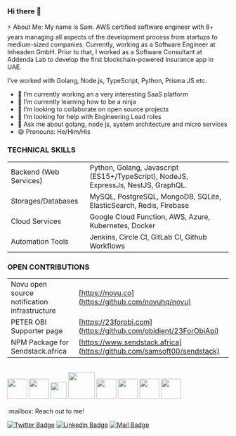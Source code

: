 ### Hi there 👋

⚡ About Me: My name is Sam. AWS certified software engineer with 8+ years managing all aspects of the development process from startups to medium-sized companies. Currently, working as a Software Engineer at Inheaden GmbH. Prior to that, I worked as a Software Consultant at Addenda Lab to develop the first blockchain-powered Insurance app in UAE. 

I’ve worked with Golang, Node.js, TypeScript, Python, Prisma JS etc.


- 🔭 I’m currently working an a very interesting SaaS platform
- 🌱 I’m currently learning how to be a ninja
- 👯 I’m looking to collaborate on open source projects 
- 🤔 I’m looking for help with Engineering Lead roles
- 💬 Ask me about golang, node js, system architecture and micro services
- 😄 Pronouns: He/Him/His


### TECHNICAL SKILLS
|  |  |
| --- | --- |
| Backend (Web Services) | Python, Golang, Javascript (ES15+/TypeScript), NodeJS, ExpressJs, NestJS, GraphQL. |
| Storages/Databases | MySQL, PostgreSQL, MongoDB, SQLite, ElasticSearch, Redis, Firebase |
| Cloud Services | Google Cloud Function, AWS, Azure, Kubernetes, Docker |
| Automation Tools | Jenkins, Circle CI, GitLab CI, Github Workflows |

### OPEN CONTRIBUTIONS
|  |  |
| --- | --- |
| Novu open source notification infrastructure | [https://novu.co](https://github.com/novuhq/novu) |
| PETER OBI Supporter page | [https://23forobi.com](https://github.com/obidient/23ForObiApi) |
| NPM Package for Sendstack.africa | [https://www.sendstack.africa](https://github.com/samsoft00/sendstack) |

<br/>
<div>
  <img src="https://uploads-ssl.webflow.com/61744a74caccc3ff16174249/629c9671d174c61d8e9f3216_React-icon.svg-p-500.png". width="45" size="45" />
  <img src="https://uploads-ssl.webflow.com/61744a74caccc3ff16174249/629c98427d66dd68b255015f_Postgresql_elephant.svg-p-500.png". width="45" size="45" />
  <img src="https://uploads-ssl.webflow.com/61744a74caccc3ff16174249/629c963a8192da55777d959f_golang.png" width="37" />
  <img src="https://uploads-ssl.webflow.com/61744a74caccc3ff16174249/61f4a8582f3939030d9abfe6_Docker-logo-p-500.png" width="60" />
  <img src="https://uploads-ssl.webflow.com/61744a74caccc3ff16174249/629c9842c8442be25bd63e99_gitlab-ci.png" width="45" />
  <img src="https://uploads-ssl.webflow.com/61744a74caccc3ff16174249/629c98427d66ddfdf455015e_linux-p-500.png" width="45" sizr="45" />
  <img src="https://uploads-ssl.webflow.com/61744a74caccc3ff16174249/629c9842e4ddd9787b9178cc_Prometheus_software_logo.svg-p-500.png" width="45" size="45" />
  <img src="https://uploads-ssl.webflow.com/61744a74caccc3ff16174249/629c98fc203ede8cca50a5da_graph-p-500.png" width="45" size="45" />
</div>
<br/>
:mailbox: Reach out to me!

[![Twitter Badge](https://img.shields.io/badge/-zamsoft-1ca0f1?style=flat&labelColor=1ca0f1&logo=twitter&logoColor=white&link=https://twitter.com/zamsoft)](https://twitter.com/zamsoft) [![Linkedin Badge](https://img.shields.io/badge/-Oyewole%20Abayomi-0e76a8?style=flat&labelColor=0e76a8&logo=linkedin&logoColor=white)](https://www.linkedin.com/in/oyewole-abayomi/) [![Mail Badge](https://img.shields.io/badge/-oyewoleabayomi@gmail.com-c0392b?style=flat&labelColor=c0392b&logo=gmail&logoColor=white)](mailto:oyewoleabayomi@gmail.com)

<!--
**samsoft00/samsoft00** is a ✨ _special_ ✨ repository because its `README.md` (this file) appears on your GitHub profile.



Here are some ideas to get you started:

- 🔭 I’m currently working on ...
- 🌱 I’m currently learning ...
- 👯 I’m looking to collaborate on ...
- 🤔 I’m looking for help with ...
- 💬 Ask me about ...
- 📫 How to reach me: ...
- 😄 Pronouns: ...
- ⚡ Fun fact: ...
-->
